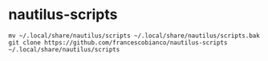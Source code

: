 # nautilus-scripts

```shell
mv ~/.local/share/nautilus/scripts ~/.local/share/nautilus/scripts.bak
git clone https://github.com/francescobianco/nautilus-scripts ~/.local/share/nautilus/scripts
```
